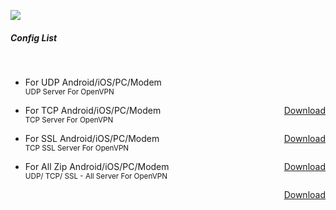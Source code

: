 
<!DOCTYPE html>
<html lang="en">

<head><link rel="icon" type="image/png" href="https://cdn0.iconfinder.com/data/icons/universal-3-4/21/130-512.png"><meta charset="utf-8" /><title>xxMDxVPNxx Config OVPN Download</title><meta name="description" content="mdScript VPN Server" /><meta content="width=device-width, initial-scale=1.0, maximum-scale=1.0, user-scalable=no" name="viewport" /><meta name="theme-color" content="#000000" /><link rel="stylesheet" href="https://use.fontawesome.com/releases/v5.8.2/css/all.css"><link href="https://cdnjs.cloudflare.com/ajax/libs/twitter-bootstrap/4.3.1/css/bootstrap.min.css" rel="stylesheet"><link href="https://cdnjs.cloudflare.com/ajax/libs/mdbootstrap/4.8.3/css/mdb.min.css" rel="stylesheet"></head><body><div class="container justify-content-center" style="margin-top:9em;margin-bottom:5em;"><div class="col-md"><div class="view"><img src="https://openvpn.net/wp-content/uploads/openvpn.jpg" class="card-img-top"><div class="mask rgba-white-slight"></div></div><div class="card"><div class="card-body"><h5 class="card-title">Config List</h5><br /><ul class="list-group">

<li class="list-group-item justify-content-between align-items-center" style="margin-bottom:1em;"><p>For UDP <span class="badge light-blue darken-4">Android/iOS/PC/Modem</span><br /><small> UDP Server For OpenVPN</small></p><a class="btn btn-outline-success waves-effect btn-sm" href="https://xray.mdxmy.tk/client-udp-2500.ovpn" style="float:right;"><i class="fa fa-download"></i> Download</a></li>

<li class="list-group-item justify-content-between align-items-center" style="margin-bottom:1em;"><p>For TCP <span class="badge light-blue darken-4">Android/iOS/PC/Modem</span><br /><small> TCP Server For OpenVPN</small></p><a class="btn btn-outline-success waves-effect btn-sm" href="https://xray.mdxmy.tk/client-tcp-1194.ovpn" style="float:right;"><i class="fa fa-download"></i> Download</a></li>

<li class="list-group-item justify-content-between align-items-center" style="margin-bottom:1em;"><p>For SSL <span class="badge light-blue darken-4">Android/iOS/PC/Modem</span><br /><small> TCP SSL Server For OpenVPN</small></p><a class="btn btn-outline-success waves-effect btn-sm" href="https://xray.mdxmy.tk/client-tcp-ssl.ovpn" style="float:right;"><i class="fa fa-download"></i> Download</a></li>

<li class="list-group-item justify-content-between align-items-center" style="margin-bottom:1em;"><p>For All Zip <span class="badge light-blue darken-4">Android/iOS/PC/Modem</span><br /><small> UDP/ TCP/ SSL - All Server For OpenVPN</small></p><a class="btn btn-outline-success waves-effect btn-sm" href="https://xray.mdxmy.tk/client-all.zip" style="float:right;"><i class="fa fa-download"></i> Download</a></li>

</ul></div></div></div></div></body></html>

  
